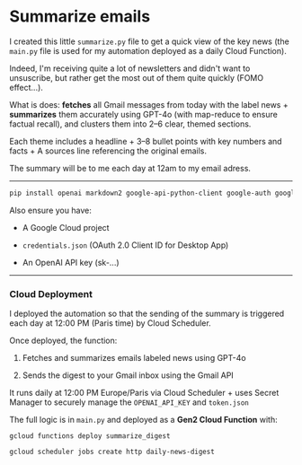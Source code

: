 # Summarize emails

I created this little `summarize.py` file to get a quick view of the key news (the `main.py` file is used for my automation deployed as a daily Cloud Function).

Indeed, I'm receiving quite a lot of newsletters and didn't want to unsuscribe, but rather get the most out of them quite quickly (FOMO effect...).

What is does: **fetches** all Gmail messages from today with the label news + **summarizes** them accurately using GPT-4o (with map-reduce to ensure factual recall), and clusters them into 2–6 clear, themed sections.

Each theme includes a headline + 3–8 bullet points with key numbers and facts + A sources line referencing the original emails.

The summary will be to me each day at 12am to my email adress.

---

```bash
pip install openai markdown2 google-api-python-client google-auth google-auth-oauthlib python-dotenv
```

Also ensure you have:

- A Google Cloud project

- `credentials.json` (OAuth 2.0 Client ID for Desktop App)

- An OpenAI API key (sk-...)

---

### Cloud Deployment

I deployed the automation so that the sending of the summary is triggered each day at 12:00 PM (Paris time) by Cloud Scheduler.

Once deployed, the function:

1. Fetches and summarizes emails labeled news using GPT-4o

2. Sends the digest to your Gmail inbox using the Gmail API

It runs daily at 12:00 PM Europe/Paris via Cloud Scheduler + uses Secret Manager to securely manage the `OPENAI_API_KEY` and `token.json`

The full logic is in `main.py` and deployed as a **Gen2 Cloud Function** with:

`gcloud functions deploy summarize_digest`

`gcloud scheduler jobs create http daily-news-digest`